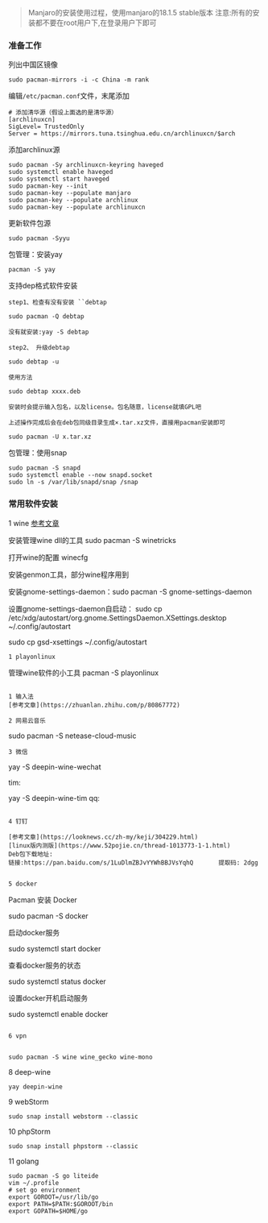  
>Manjaro的安装使用过程，使用manjaro的18.1.5 stable版本
>注意:所有的安装都不要在root用户下,在登录用户下即可

### 准备工作
列出中国区镜像
```
sudo pacman-mirrors -i -c China -m rank
```

编辑`/etc/pacman.conf`文件，末尾添加
```
# 添加清华源（假设上面选的是清华源）
[archlinuxcn]
SigLevel= TrustedOnly
Server = https://mirrors.tuna.tsinghua.edu.cn/archlinuxcn/$arch
```
添加archlinux源
```
sudo pacman -Sy archlinuxcn-keyring haveged
sudo systemctl enable haveged
sudo systemctl start haveged
sudo pacman-key --init
sudo pacman-key --populate manjaro
sudo pacman-key --populate archlinux
sudo pacman-key --populate archlinuxcn
```
更新软件包源
```
sudo pacman -Syyu
```
包管理：安装yay
```
pacman -S yay
```

支持dep格式软件安装
```
step1、检查有没有安装 ``debtap

sudo pacman -Q debtap

没有就安装:yay -S debtap

step2、 升级debtap

sudo debtap -u

使用方法

sudo debtap xxxx.deb

安装时会提示输入包名，以及license。包名随意，license就填GPL吧

上述操作完成后会在deb包同级目录生成×.tar.xz文件，直接用pacman安装即可

sudo pacman -U x.tar.xz 
```

包管理：使用snap

```
sudo pacman -S snapd
sudo systemctl enable --now snapd.socket
sudo ln -s /var/lib/snapd/snap /snap
```

### 常用软件安装

1 wine
[参考文章](https://blog.csdn.net/zbgjhy88/article/details/85110956)

安装管理wine dll的工具
sudo pacman -S winetricks

打开wine的配置
winecfg

安装genmon工具，部分wine程序用到

安装gnome-settings-daemon：sudo pacman -S gnome-settings-daemon

设置gnome-settings-daemon自启动：
sudo  cp  /etc/xdg/autostart/org.gnome.SettingsDaemon.XSettings.desktop   ~/.config/autostart

sudo cp gsd-xsettings  ~/.config/autostart

```
1 playonlinux

```
管理wine软件的小工具
pacman -S playonlinux
```

1 输入法
[参考文章](https://zhuanlan.zhihu.com/p/80867772)

2 网易云音乐
```
sudo pacman -S netease-cloud-music
```
3 微信
```
yay -S deepin-wine-wechat

tim:

yay -S deepin-wine-tim
qq:


```

4 钉钉

[参考文章](https://looknews.cc/zh-my/keji/304229.html)
[linux版内测版](https://www.52pojie.cn/thread-1013773-1-1.html)
Deb包下载地址:
链接:https://pan.baidu.com/s/1LuDlmZBJvYYWhBBJVsYqhQ       提取码: 2dgg


5 docker
```
 Pacman 安装 Docker

sudo pacman -S docker

 启动docker服务

sudo systemctl start docker 

 查看docker服务的状态

sudo systemctl status docker

 设置docker开机启动服务

sudo systemctl enable docker
```

6 vpn


sudo pacman -S wine wine_gecko wine-mono
```

8 deep-wine

```
yay deepin-wine
```

9 webStorm

```
sudo snap install webstorm --classic
```
10 phpStorm

```
sudo snap install phpstorm --classic
```

11 golang
```
sudo pacman -S go liteide
vim ~/.profile
# set go environment
export GOROOT=/usr/lib/go
export PATH=$PATH:$GOROOT/bin
export GOPATH=$HOME/go
```